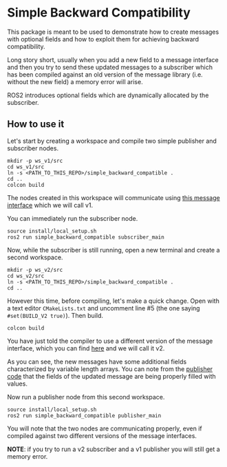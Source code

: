 # Simple Backward Compatibility


This package is meant to be used to demonstrate how to create messages with optional fields and how to exploit them for achieving backward compatibility.

Long story short, usually when you add a new field to a message interface and then you try to send these updated messages to a subscriber which has been compiled against an old version of the message library (i.e. without the new field) a memory error will arise.


ROS2 introduces optional fields which are dynamically allocated by the subscriber.


## How to use it

Let's start by creating a workspace and compile two simple publisher and subscriber nodes.

```
mkdir -p ws_v1/src
cd ws_v1/src
ln -s <PATH_TO_THIS_REPO>/simple_backward_compatible .
cd ..
colcon build
```

The nodes created in this workspace will communicate using [this message interface](interfaces_v1/msg/OptionalFields.msg) which we will call v1.

You can immediately run the subscriber node.

```
source install/local_setup.sh
ros2 run simple_backward_compatible subscriber_main
```

Now, while the subscriber is still running, open a new terminal and create a second workspace.

```
mkdir -p ws_v2/src
cd ws_v2/src
ln -s <PATH_TO_THIS_REPO>/simple_backward_compatible .
cd ..
```

However this time, before compiling, let's make a quick change.
Open with a text editor `CMakeLists.txt` and uncomment line #5 (the one saying `#set(BUILD_V2 true)`).
Then build.

```
colcon build
```

You have just told the compiler to use a different version of the message interface, which you can find [here](interfaces_v2/msg/OptionalFields.msg) and we will call it v2.

As you can see, the new messages have some additional fields characterized by variable length arrays.
You can note from the [publisher code](src/publisher_main.cpp) that the fields of the updated message are being properly filled with values.

Now run a publisher node from this second workspace.

```
source install/local_setup.sh
ros2 run simple_backward_compatible publisher_main
```

You will note that the two nodes are communicating properly, even if compiled against two different versions of the message interfaces.

**NOTE**: if you try to run a v2 subscriber and a v1 publisher you will still get a memory error.
